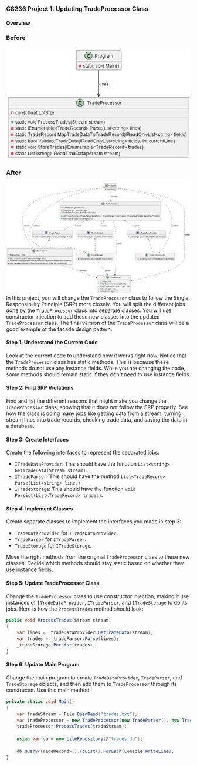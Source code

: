 ﻿### CS236 Project 1: Updating TradeProcessor Class

#### Overview
### Before
![Before](solid-project-1/Before.png)
### After
![After](solid-project-1/After.png)
In this project, you will change the `TradeProcessor` class to follow the Single Responsibility Principle (SRP) more closely. You will split the different jobs done by the `TradeProcessor` class into separate classes. You will use constructor injection to add these new classes into the updated `TradeProcessor` class. The final version of the `TradeProcessor` class will be a good example of the facade design pattern.


#### Step 1: Understand the Current Code

Look at the current code to understand how it works right now. Notice that the `TradeProcessor` class has static methods. This is because these methods do not use any instance fields. While you are changing the code, some methods should remain static if they don't need to use instance fields.

#### Step 2: Find SRP Violations

Find and list the different reasons that might make you change the `TradeProcessor` class, showing that it does not follow the SRP properly. See how the class is doing many jobs like getting data from a stream, turning stream lines into trade records, checking trade data, and saving the data in a database.

#### Step 3: Create Interfaces

Create the following interfaces to represent the separated jobs:

- `ITradeDataProvider`: This should have the function `List<string> GetTradeData(Stream stream)`.
- `ITradeParser`: This should have the method `List<TradeRecord> Parse(List<string> lines)`.
- `ITradeStorage`: This should have the function `void Persist(List<TradeRecord> trades)`.

#### Step 4: Implement Classes

Create separate classes to implement the interfaces you made in step 3:

- `TradeDataProvider` for `ITradeDataProvider`.
- `TradeParser` for `ITradeParser`.
- `TradeStorage` for `ITradeStorage`.

Move the right methods from the original `TradeProcessor` class to these new classes. Decide which methods should stay static based on whether they use instance fields.

#### Step 5: Update TradeProcessor Class

Change the `TradeProcessor` class to use constructor injection, making it use instances of `ITradeDataProvider`, `ITradeParser`, and `ITradeStorage` to do its jobs. Here is how the `ProcessTrades` method should look:

```csharp
public void ProcessTrades(Stream stream)
{
    var lines = _tradeDataProvider.GetTradeData(stream);
    var trades = _tradeParser.Parse(lines);
    _tradeStorage.Persist(trades);
}
```

#### Step 6: Update Main Program

Change the main program to create `TradeDataProvider`, `TradeParser`, and `TradeStorage` objects, and then add them to `TradeProcessor` through its constructor. Use this main method:

```csharp
private static void Main()
{
    var tradeStream = File.OpenRead("trades.txt");
    var tradeProcessor = new TradeProcessor(new TradeParser(), new TradeStorage(), new TradeDataProvider());
    tradeProcessor.ProcessTrades(tradeStream);

    using var db = new LiteRepository(@"trades.db");

    db.Query<TradeRecord>().ToList().ForEach(Console.WriteLine);
}
```

